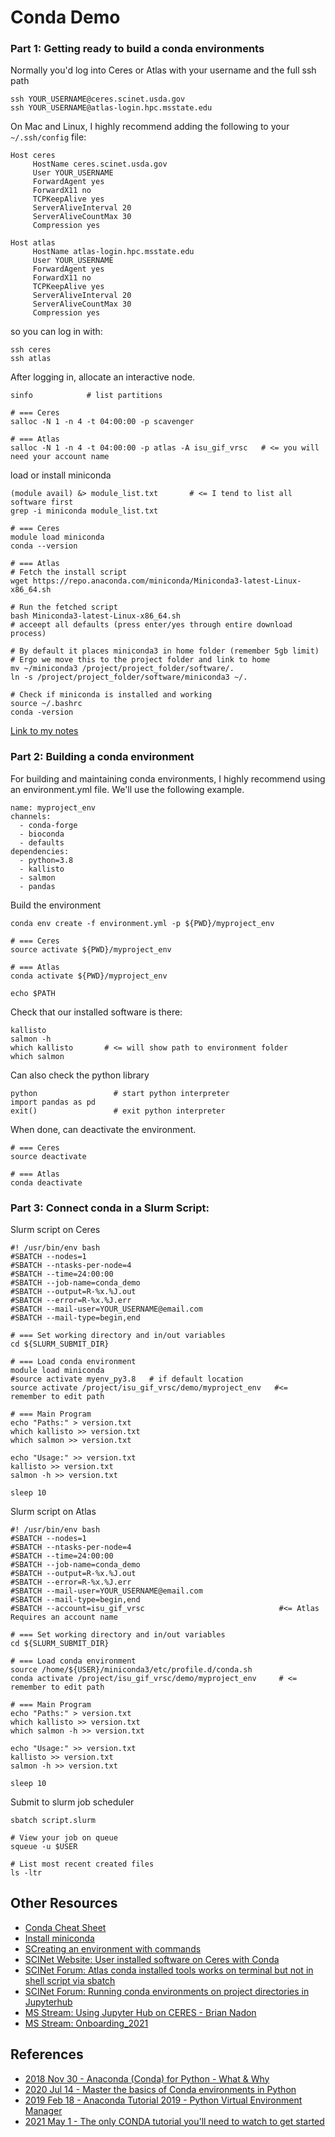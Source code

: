 # Conda Demo

### Part 1: Getting ready to build a conda environments

Normally you'd log into Ceres or Atlas with your username and the full ssh path

```
ssh YOUR_USERNAME@ceres.scinet.usda.gov
ssh YOUR_USERNAME@atlas-login.hpc.msstate.edu
```

On Mac and Linux, I highly recommend adding the following to your `~/.ssh/config` file:

```
Host ceres
     HostName ceres.scinet.usda.gov
     User YOUR_USERNAME
     ForwardAgent yes
     ForwardX11 no
     TCPKeepAlive yes
     ServerAliveInterval 20
     ServerAliveCountMax 30
     Compression yes

Host atlas
     HostName atlas-login.hpc.msstate.edu
     User YOUR_USERNAME
     ForwardAgent yes
     ForwardX11 no
     TCPKeepAlive yes
     ServerAliveInterval 20
     ServerAliveCountMax 30
     Compression yes
```

so you can log in with:

```
ssh ceres
ssh atlas
```

After logging in, allocate an interactive node.

```
sinfo            # list partitions

# === Ceres
salloc -N 1 -n 4 -t 04:00:00 -p scavenger 

# === Atlas
salloc -N 1 -n 4 -t 04:00:00 -p atlas -A isu_gif_vrsc   # <= you will need your account name
```

load or install miniconda

```
(module avail) &> module_list.txt       # <= I tend to list all software first
grep -i miniconda module_list.txt

# === Ceres
module load miniconda
conda --version

# === Atlas
# Fetch the install script
wget https://repo.anaconda.com/miniconda/Miniconda3-latest-Linux-x86_64.sh

# Run the fetched script
bash Miniconda3-latest-Linux-x86_64.sh
# acceept all defaults (press enter/yes through entire download process)

# By default it places miniconda3 in home folder (remember 5gb limit)
# Ergo we move this to the project folder and link to home
mv ~/miniconda3 /project/project_folder/software/.
ln -s /project/project_folder/software/miniconda3 ~/.

# Check if miniconda is installed and working
source ~/.bashrc
conda -version
```

[Link to my notes](https://github.com/ISUgenomics/2021_workshop_transcriptomics/blob/main/Notebook_Jennifer/archived_notes/01_align_gsnap.md#install-miniconda)

### Part 2: Building a conda environment

For building and maintaining conda environments, I highly recommend using an environment.yml file. We'll use the following example.

```
name: myproject_env
channels:
  - conda-forge
  - bioconda
  - defaults
dependencies:
  - python=3.8
  - kallisto
  - salmon
  - pandas
```

Build the environment

```
conda env create -f environment.yml -p ${PWD}/myproject_env

# === Ceres
source activate ${PWD}/myproject_env

# === Atlas
conda activate ${PWD}/myproject_env

echo $PATH
```

Check that our installed software is there:

```
kallisto
salmon -h
which kallisto       # <= will show path to environment folder
which salmon
```

Can also check the python library

```
python                 # start python interpreter
import pandas as pd
exit()                 # exit python interpreter
```

When done, can deactivate the environment. 

```
# === Ceres
source deactivate

# === Atlas
conda deactivate
```

### Part 3: Connect conda in a Slurm Script:

Slurm script on Ceres

```
#! /usr/bin/env bash
#SBATCH --nodes=1
#SBATCH --ntasks-per-node=4
#SBATCH --time=24:00:00
#SBATCH --job-name=conda_demo
#SBATCH --output=R-%x.%J.out
#SBATCH --error=R-%x.%J.err
#SBATCH --mail-user=YOUR_USERNAME@email.com
#SBATCH --mail-type=begin,end

# === Set working directory and in/out variables
cd ${SLURM_SUBMIT_DIR}

# === Load conda environment
module load miniconda
#source activate myenv_py3.8   # if default location
source activate /project/isu_gif_vrsc/demo/myproject_env   #<= remember to edit path

# === Main Program
echo "Paths:" > version.txt
which kallisto >> version.txt
which salmon >> version.txt

echo "Usage:" >> version.txt
kallisto >> version.txt
salmon -h >> version.txt

sleep 10
```

Slurm script on Atlas

```
#! /usr/bin/env bash
#SBATCH --nodes=1
#SBATCH --ntasks-per-node=4
#SBATCH --time=24:00:00
#SBATCH --job-name=conda_demo
#SBATCH --output=R-%x.%J.out
#SBATCH --error=R-%x.%J.err
#SBATCH --mail-user=YOUR_USERNAME@email.com
#SBATCH --mail-type=begin,end
#SBATCH --account=isu_gif_vrsc                              #<= Atlas Requires an account name

# === Set working directory and in/out variables
cd ${SLURM_SUBMIT_DIR}

# === Load conda environment
source /home/${USER}/miniconda3/etc/profile.d/conda.sh
conda activate /project/isu_gif_vrsc/demo/myproject_env     # <= remember to edit path

# === Main Program
echo "Paths:" > version.txt
which kallisto >> version.txt
which salmon -h >> version.txt

echo "Usage:" >> version.txt
kallisto >> version.txt
salmon -h >> version.txt

sleep 10
```

Submit to slurm job scheduler

```
sbatch script.slurm

# View your job on queue
squeue -u $USER

# List most recent created files
ls -ltr
```

## Other Resources

* [Conda Cheat Sheet](https://docs.conda.io/projects/conda/en/4.6.0/_downloads/52a95608c49671267e40c689e0bc00ca/conda-cheatsheet.pdf)
* [Install miniconda](https://docs.conda.io/en/latest/miniconda.html#linux-installers)
* [SCreating an environment with commands](https://conda.io/projects/conda/en/latest/user-guide/tasks/manage-environments.html#creating-an-environment-with-commands)
* [SCINet Website: User installed software on Ceres with Conda](https://scinet.usda.gov/guide/conda/#user-installed-software-on-ceres-with-conda)
* [SCINet Forum: Atlas conda installed tools works on terminal but not in shell script via sbatch](https://forum.scinet.usda.gov/t/atlas-conda-installed-tools-works-on-terminal-but-not-in-shell-script-via-sbatch/185)
* [SCINet Forum: Running conda environments on project directories in Jupyterhub](https://forum.scinet.usda.gov/t/running-conda-environments-on-project-directories-in-jupyterhub/131)
* [MS Stream: Using Jupyter Hub on CERES - Brian Nadon](https://web.microsoftstream.com/video/4c9c0a01-5113-4cd5-a0da-63a7c68b230d)
* [MS Stream: Onboarding_2021](https://web.microsoftstream.com/video/f22c4659-40fd-4546-bbf5-4add649a870e)

## References

* [2018 Nov 30 - Anaconda (Conda) for Python - What & Why](https://youtu.be/23aQdrS58e0)
* [2020 Jul 14 - Master the basics of Conda environments in Python](https://youtu.be/1VVCd0eSkYc)
* [2019 Feb 18 - Anaconda Tutorial 2019 - Python Virtual Environment Manager](https://youtu.be/mIB7IZFCE_k)
* [2021 May 1 - The only CONDA tutorial you'll need to watch to get started](https://youtu.be/sDCtY9Z1bqE)
